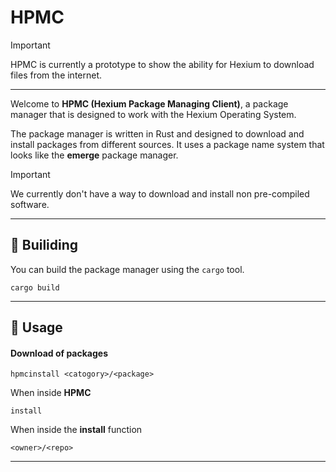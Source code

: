 # **HPMC**

>[!IMPORTANT]
>HPMC is currently a prototype to show the ability for Hexium to download files from the internet.

---
Welcome to **HPMC (Hexium Package Managing Client)**, a package manager that is designed to work with the Hexium Operating System.

The package manager is written in Rust and designed to download and install packages from different sources. It uses a package name system that looks like the **emerge** package manager.

>[!IMPORTANT] 
>We currently don't have a way to download and install non pre-compiled software.
---
## :hammer: Builiding
You can build the package manager using the `cargo` tool.

```
cargo build
```
---
## :rocket: Usage
#### Download of packages
```
hpmcinstall <catogory>/<package>
```
When inside **HPMC**
```
install
```
When inside the **install** function
```
<owner>/<repo>
```
---
